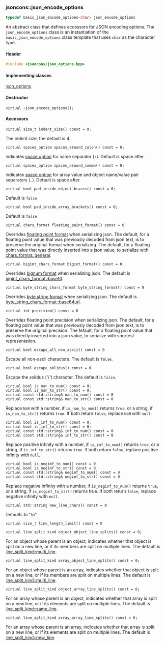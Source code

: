 ### jsoncons::json_encode_options

```c++
typedef basic_json_encode_options<char> json_encode_options
```

An abstract class that defines accessors for JSON encoding options. The `json_encode_options` class is an instantiation of the `basic_json_encode_options` class template that uses `char` as the character type.

#### Header
```c++
#include <jsoncons/json_options.hpp>
```

#### Implementing classes

[json_options](json_options.md)

#### Destructor

    virtual ~json_encode_options();

#### Accessors

    virtual size_t indent_size() const = 0;
The indent size, the default is 4.

    virtual spaces_option spaces_around_colon() const = 0;
Indicates [space option](spaces_option.md) for name separator (`:`). Default
is space after.

    virtual spaces_option spaces_around_comma() const = 0;
Indicates [space option](spaces_option.md) for array value and object name/value pair separators (`,`). Default
is space after.

    virtual bool pad_inside_object_braces() const = 0;
Default is `false`

    virtual bool pad_inside_array_brackets() const = 0;
Default is `false`

    virtual chars_format floating_point_format() const = 0 
Overrides [floating point format](chars_format.md) when serializing json.
The default, for a floating point value that was previously decoded from json text, is to preserve the original format when serializing.
The default, for a floating point value that was directly inserted into a json value, to serialize with [chars_format::general](chars_format.md). 

    virtual bigint_chars_format bigint_format() const = 0 
Overrides [bignum format](bigint_chars_format.md) when serializing json.
The default is [bigint_chars_format::base10](bigint_chars_format.md). 

    virtual byte_string_chars_format byte_string_format() const = 0 
Overrides [byte string format](byte_string_chars_format.md) when serializing json.
The default is [byte_string_chars_format::base64url](byte_string_chars_format.md). 

    virtual int precision() const = 0 
Overrides floating point precision when serializing json. 
The default, for a floating point value that was previously decoded from json text, is to preserve the original precision. 
The fefault, for a floating point value that was directly inserted into a json value, to serialize with shortest representation. 

    virtual bool escape_all_non_ascii() const = 0
Escape all non-ascii characters. The default is `false`.

    virtual bool escape_solidus() const = 0
Escape the solidus ('/') character. The default is `false`.

    virtual bool is_nan_to_num() const = 0; 
    virtual bool is_nan_to_str() const = 0; 
    virtual const std::string& nan_to_num() const = 0 
    virtual const std::string& nan_to_str() const = 0 
Replace `NaN` with a number, if `is_nan_to_num()` returns `true`,
or a string, if `is_nan_to_str()` returns `true`. If both
return `false`, replace `NaN` with `null`.

    virtual bool is_inf_to_num() const = 0;
    virtual bool is_inf_to_str() const = 0;
    virtual const std::string& inf_to_num() const = 0 
    virtual const std::string& inf_to_str() const = 0 
Replace positive infinity with a number, if `is_inf_to_num()` returns `true`,
or a string, if `is_inf_to_str()` returns `true`. If both
return `false`, replace positive infinity with `null`.

    virtual bool is_neginf_to_num() const = 0
    virtual bool is_neginf_to_str() const = 0
    virtual const std::string& neginf_to_num() const = 0 
    virtual const std::string& neginf_to_str() const = 0 
Replace negative infinity with a number, if `is_neginf_to_num()` returns `true`,
or a string, if `is_neginf_to_str()` returns true. If both
return `false`, replace negative infinity with `null`.

    virtual std::string new_line_chars() const = 0
Defaults to "\n"

    virtual size_t line_length_limit() const = 0

    virtual line_split_kind object_object_line_splits() const = 0;
For an object whose parent is an object, indicates whether that object is split on a new line, or if its members are split on multiple lines. The default is [line_split_kind::multi_line](line_split_kind.md).

    virtual line_split_kind array_object_line_splits() const = 0;
For an object whose parent is an array, indicates whether that object is split on a new line, or if its members are split on multiple lines. The default is [line_split_kind::multi_line](line_split_kind.md).

    virtual line_split_kind object_array_line_splits() const = 0;
For an array whose parent is an object, indicates whether that array is split on a new line, or if its elements are split on multiple lines. The default is [line_split_kind::same_line](line_split_kind.md).

    virtual line_split_kind array_array_line_splits() const = 0;
For an array whose parent is an array, indicates whether that array is split on a new line, or if its elements are split on multiple lines. The default is [line_split_kind::new_line](line_split_kind.md).

